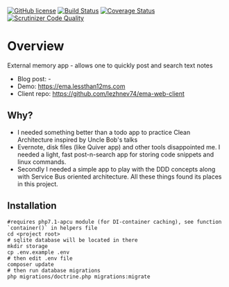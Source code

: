 [![GitHub license](https://img.shields.io/badge/license-MIT-blue.svg)](https://raw.githubusercontent.com/lezhnev74/ema/master/LICENSE)
[![Build Status](https://travis-ci.org/lezhnev74/ema.svg?branch=master)](https://travis-ci.org/lezhnev74/ema)
[![Coverage Status](https://coveralls.io/repos/github/lezhnev74/ema/badge.svg?branch=master)](https://coveralls.io/github/lezhnev74/ema?branch=master)
[![Scrutinizer Code Quality](https://scrutinizer-ci.com/g/lezhnev74/ema/badges/quality-score.png?b=master)](https://scrutinizer-ci.com/g/lezhnev74/ema/?branch=master)

# Overview
External memory app - allows one to quickly post and search text notes

* Blog post: -
* Demo: https://ema.lessthan12ms.com
* Client repo: https://github.com/lezhnev74/ema-web-client

## Why?


* I needed something better than a todo app to practice Clean Architecture inspired by Uncle Bob's talks
* Evernote, disk files (like Quiver app) and other tools disappointed me. I needed a light, fast post-n-search app for storing code snippets and linux commands. 
* Secondly I needed a simple app to play with the DDD concepts along with Service Bus oriented architecture. All these things found its places in this project.  

  
## Installation

```
#requires php7.1-apcu module (for DI-container caching), see function `container()` in helpers file
cd <project root>
# sqlite database will be located in there
mkdir storage 
cp .env.example .env
# then edit .env file
composer update
# then run database migrations
php migrations/doctrine.php migrations:migrate
```










